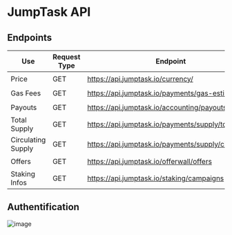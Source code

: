 # JumpTask API

## Endpoints

| Use | Request Type | Endpoint | authentification? |
| --- | ------ | ------- | ------------- |
| Price | GET | https://api.jumptask.io/currency/ | 🟥 |
| Gas Fees | GET | https://api.jumptask.io/payments/gas-estimate/ | 🟥 |
| Payouts | GET | https://api.jumptask.io/accounting/payouts | 🟩 |
| Total Supply | GET | https://api.jumptask.io/payments/supply/total | 🟥 |
| Circulating Supply | GET | https://api.jumptask.io/payments/supply/circulating | 🟥 |
| Offers | GET | https://api.jumptask.io/offerwall/offers | 🟩 |
| Staking Infos | GET | https://api.jumptask.io/staking/campaigns | 🟩 |

## Authentification
![image](https://cdn.upload.systems/uploads/JArS5MEo.png)

